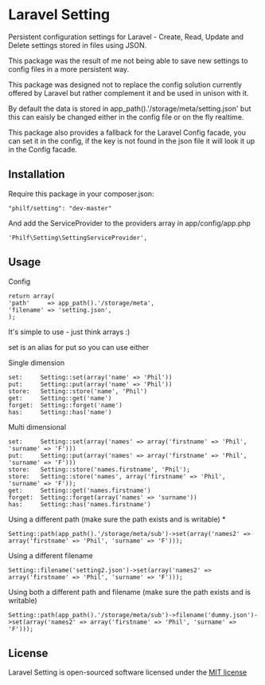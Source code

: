 # Laravel Setting

Persistent configuration settings for Laravel - Create, Read, Update and Delete settings stored in files using JSON.

This package was the result of me not being able to save new settings to config files in a more persistent way.

This package was designed not to replace the config solution currently offered by Laravel but rather complement it and be used in unison with it.

By default the data is stored in app_path().'/storage/meta/setting.json' but this can eaisly be changed either in the config file or on the fly realtime.

This package also provides a fallback for the Laravel Config facade, you can set it in the config, if the key is not found in the json file it will look it up in the Config facade.

## Installation
Require this package in your composer.json:

    "philf/setting": "dev-master"

And add the ServiceProvider to the providers array in app/config/app.php

    'Philf\Setting\SettingServiceProvider',

## Usage

Config

    return array(
    'path'     => app_path().'/storage/meta',
    'filename' => 'setting.json',
    );

It's simple to use - just think arrays :)

set is an alias for put so you can use either

Single dimension

    set:     Setting::set(array('name' => 'Phil'))
    put:     Setting::put(array('name' => 'Phil'))
    store:   Setting::store('name', 'Phil')
    get:     Setting::get('name')
    forget:  Setting::forget('name')
    has:     Setting::has('name')

Multi dimensional

    set:     Setting::set(array('names' => array('firstname' => 'Phil', 'surname' => 'F')))
    put:     Setting::put(array('names' => array('firstname' => 'Phil', 'surname' => 'F')))
    store:   Setting::store('names.firstname', 'Phil');
    store:   Setting::store('names', array('firstname' => 'Phil', 'surname' => 'F'));
    get:     Setting::get('names.firstname')
    forget:  Setting::forget(array('names' => 'surname'))
    has:     Setting::has('names.firstname')

Using a different path (make sure the path exists and is writable) *

    Setting::path(app_path().'/storage/meta/sub')->set(array('names2' => array('firstname' => 'Phil', 'surname' => 'F')));

Using a different filename

    Setting::filename('setting2.json')->set(array('names2' => array('firstname' => 'Phil', 'surname' => 'F')));

Using both a different path and filename (make sure the path exists and is writable)

    Setting::path(app_path().'/storage/meta/sub')->filename('dummy.json')->set(array('names2' => array('firstname' => 'Phil', 'surname' => 'F')));

## License

Laravel Setting is open-sourced software licensed under the [MIT license](http://opensource.org/licenses/MIT)
